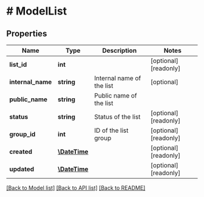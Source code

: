# # ModelList

## Properties

Name | Type | Description | Notes
------------ | ------------- | ------------- | -------------
**list_id** | **int** |  | [optional] [readonly] 
**internal_name** | **string** | Internal name of the list | [optional] 
**public_name** | **string** | Public name of the list | 
**status** | **string** | Status of the list | [optional] [readonly] 
**group_id** | **int** | ID of the list group | [optional] [readonly] 
**created** | [**\DateTime**](\DateTime.md) |  | [optional] [readonly] 
**updated** | [**\DateTime**](\DateTime.md) |  | [optional] [readonly] 

[[Back to Model list]](../../README.md#documentation-for-models) [[Back to API list]](../../README.md#documentation-for-api-endpoints) [[Back to README]](../../README.md)


